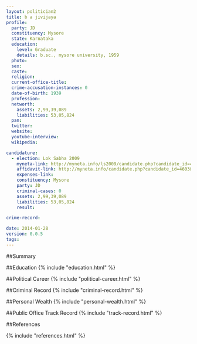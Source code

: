 ```yaml
---
layout: politician2
title: b a jivijaya
profile: 
  party: JD
  constituency: Mysore
  state: Karnataka
  education: 
    level: Graduate
    details: b.sc., mysore university, 1959
  photo: 
  sex: 
  caste: 
  religion: 
  current-office-title: 
  crime-accusation-instances: 0
  date-of-birth: 1939
  profession: 
  networth: 
    assets: 2,99,39,089
    liabilities: 53,05,824
  pan: 
  twitter: 
  website: 
  youtube-interview: 
  wikipedia: 

candidature: 
  - election: Lok Sabha 2009
    myneta-link: http://myneta.info/ls2009/candidate.php?candidate_id=4603
    affidavit-link: http://myneta.info/candidate.php?candidate_id=4603&scan=original
    expenses-link: 
    constituency: Mysore 
    party: JD
    criminal-cases: 0
    assets: 2,99,39,089
    liabilities: 53,05,824
    result:  

crime-record: 

date: 2014-01-28
version: 0.0.5
tags: 
---
```

##Summary


##Education
{% include "education.html" %}


##Political Career
{% include "political-career.html" %}


##Criminal Record
{% include "criminal-record.html" %}


##Personal Wealth
{% include "personal-wealth.html" %}


##Public Office Track Record
{% include "track-record.html" %}


##References


{% include "references.html" %}